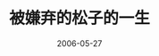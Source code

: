 ---
layout: movie-review
title: 被嫌弃的松子的一生
description: >
  不理解。
category: 电影
img: assets/img/movie/before2020/被嫌弃的松子的一生.webp
star: 2
date: 2006-05-27
---